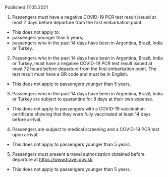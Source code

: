 Published 17.05.2021
1. Passengers must have a negative COVID-19 PCR test result issued at most 7 days before departure from the first embarkation point.
- This does not apply to:
- passengers younger than 5 years;
- passengers who in the past 14 days have been in Argentina, Brazil, India or Turkey.
2. Passengers who in the past 14 days have been in Argentina, Brazil, India or Turkey, must have a negative COVID-19 PCR test result issued at most 72 hours before departure from the first embarkation point. The test result must have a QR code and must be in English.
- This does not apply to passengers younger than 5 years.
3. Passengers who in the past 14 days have been in Argentina, Brazil, India or Turkey are subject to quarantine for 8 days at their own expense.
- This does not apply to passengers with a COVID-19 vaccination certificate showing that they were fully vaccinated at least 14 days before arrival.
4. Passengers are subject to medical screening and a COVID-19 PCR test upon arrival.
- This does not apply to passengers younger than 5 years.
5. Passengers must present a travel authorization obtained before departure at <a href="https://www.travel.gov.sl/">https://www.travel.gov.sl/</a> 
- This does not apply to passengers younger than 5 years.

</p>